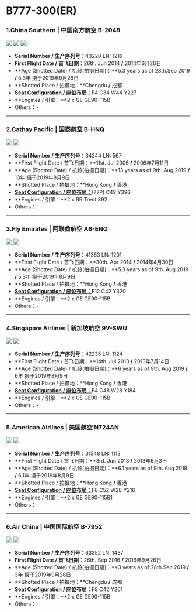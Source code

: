 # B777-300(ER)

### 1.China Southern | 中国南方航空     B-2048

![](http://cdn.eternityqjl.top/B77w_CZ_B-2048_1.jpg)
![](http://cdn.eternityqjl.top/B77w_CZ_B-2048_4.jpg)
![](http://cdn.eternityqjl.top/B77w_CZ_B-2048_6.jpg)

- **Serial Number / 生产序列号**：43220  LN: 1219
- **First Flight Date / 首飞日期**：26th. Jun 2014  **/**  2014年6月26日
- **Age (Shotted Date) / 机龄(拍摄日期)：**5.3 years as of 28th.Sep 2019  **/**  5.3年  摄于2019年9月28日
- **Shotted Place / 拍摄地：**Chengdu  **/**  成都
- [**Seat Configuration / 座位布局：**](http://www.csair.com/cn/tourguide/flight_service/cabin_layout/boyin/18ke9r341lpf7.shtml)F4 C34 W44 Y227
- **Engines / 引擎：**2 x GE GE90-115B
- Others：-

****

### 2.Cathay Pacific | 国泰航空     B-HNQ

![](http://cdn.eternityqjl.top/B773_CX_B-HNQ_2.jpg)
![](http://cdn.eternityqjl.top/B773_CX_B-HNQ_1.jpg)

- **Serial Number / 生产序列号**：34244  LN: 567
- **First Flight Date / 首飞日期：**11st. Jul 2006  **/**  2006年7月11日
- **Age (Shotted Date) / 机龄(拍摄日期)：**13 years as of 9th. Aug 2019  **/**  13年  摄于2019年8月9日
- **Shotted Place / 拍摄地：**Hong Kong  **/**  香港
- [**Seat Configuration / 座位布局：**](https://www.cathaypacific.com/cx/sc_CN/travel-information/flying-with-us/aircraft-and-fleet/boeing-777/300.html)(77P) C42 Y396
- **Engines / 引擎：**2 x RR Trent 892
- Others：-

****

### 3.Fly Emirates | 阿联酋航空     A6-ENQ

![](http://cdn.eternityqjl.top/B77w_EK_A6-ENQ_1.jpg)
![](http://cdn.eternityqjl.top/B77w_EK_A6-ENQ_2.jpg)

- **Serial Number / 生产序列号**：41363  LN: 1201
- **First Flight Date / 首飞日期：**30th. Apr 2014  **/**  2014年4月30日
- **Age (Shotted Date) / 机龄(拍摄日期)：**5.3 years as of 9th. Aug 2019  **/**  5.3年  摄于2019年8月9日
- **Shotted Place / 拍摄地：**Hong Kong  **/**  香港
- [**Seat Configuration / 座位布局：**](https://www.cathaypacific.com/cx/sc_CN/travel-information/flying-with-us/aircraft-and-fleet/boeing-777/300.html)F12 C42 Y320
- **Engines / 引擎：**2 x GE GE90-115B
- Others：-

****

### 4.Singapore Airlines | 新加坡航空     9V-SWU

![](http://cdn.eternityqjl.top/B77w_SQ_9V-SWU_2.jpg)
![](http://cdn.eternityqjl.top/B77w_SQ_9V-SWU_1.jpg)

- **Serial Number / 生产序列号**：42235  LN: 1124
- **First Flight Date / 首飞日期：**14th. Jul 2013  **/**  2013年7月14日
- **Age (Shotted Date) / 机龄(拍摄日期)：**6 years as of 9th. Aug 2019  **/**  6年  摄于2019年8月9日
- **Shotted Place / 拍摄地：**Hong Kong  **/**  香港
- [**Seat Configuration / 座位布局：**](https://www.singaporeair.com/saar5/pdf/OurFleet/777-300ER-4class-4FCL.pdf)F4 C48 W28 Y184
- **Engines / 引擎：**2 x GE GE90-115B
- Others：-

****

### 5.American Airlines | 美国航空     N724AN

![](http://cdn.eternityqjl.top/B77w_AA_N724AN_2.jpg)
![](http://cdn.eternityqjl.top/B77w_AA_N724AN_1.jpg)

- **Serial Number / 生产序列号**：31548  LN: 1113
- **First Flight Date / 首飞日期：**3rd. Jun 2013  **/**  2013年6月3日
- **Age (Shotted Date) / 机龄(拍摄日期)：**6.1 years as of 9th. Aug 2019  **/**  6.1年  摄于2019年8月9日
- **Shotted Place / 拍摄地：**Hong Kong  **/**  香港
- [**Seat Configuration / 座位布局：**](https://www.aa.com/i18n/travel-info/experience/planes/planes.jsp?locale=zh_HK&anchorEvent=false&from=Nav#boeing777300)F8 C52 W28 Y216
- **Engines / 引擎：**2 x GE GE90-115B1
- Others：-

****

### 6.Air China | 中国国际航空     B-7952

![](http://cdn.eternityqjl.top/B77w_CA_B-7952_1.jpg)
![](http://cdn.eternityqjl.top/B77w_CA_B-7973.jpg)

- **Serial Number / 生产序列号**：63352  LN: 1437
- **First Flight Date / 首飞日期**：26th. Sep 2016  **/**  2016年9月26日
- **Age (Shotted Date) / 机龄(拍摄日期)：**3 years as of 28th.Sep 2019  **/**  3年  摄于2019年9月28日
- **Shotted Place / 拍摄地：**Chengdu  **/**  成都
- [**Seat Configuration / 座位布局：**](http://www.airchina.com.cn/cn/info/flight-experience/cabin-type-view/959.shtml)F8 C42 Y261
- **Engines / 引擎：**2 x GE GE90-115B
- Others：-

